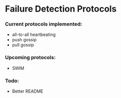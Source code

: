 # Failure Detection Protocols

### Current protocols implemented:
  - all-to-all heartbeating
  - push gossip
  - pull gossip

### Upcoming protocols:
  - SWIM

### Todo:
  - Better README
